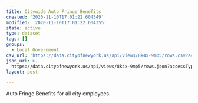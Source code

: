 ```yaml
---
title: Citywide Auto Fringe Benefits
created: '2020-11-10T17:01:22.604349'
modified: '2020-11-10T17:01:22.604355'
state: active
type: dataset
tags: []
groups:
  - Local Government
csv_url: 'https://data.cityofnewyork.us/api/views/8k4x-9mp5/rows.csv?accessType=DOWNLOAD'
json_url: >-
  https://data.cityofnewyork.us/api/views/8k4x-9mp5/rows.json?accessType=DOWNLOAD
layout: post

---
```

Auto Fringe Benefits for all city employees.
